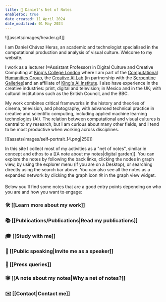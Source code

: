 ```yaml
---
title: 📝 Daniel's Net of Notes
enableToc: true
date_created: 11 April 2024
date_modified: 01 May 2024
---
```

![[assets/images/header.gif]]

I am Daniel Chávez Heras, an academic and technologist specialised in the computational production and analysis of visual culture. Welcome to my website. 

I work as a lecturer (≈Assistant Professor) in Digital Culture and Creative Computing at [King's College London](https://www.kcl.ac.uk/people/daniel-chavez-heras)  where I am part of the [Computational Humanities Group](https://www.kcl.ac.uk/research/computational-humanities-research-group), the [Creative AI Lab](https://creative-ai.org/info) (in partnership with the [Serpentine Galleries](https://www.serpentinegalleries.org/))and an affiliate of [King's AI Institute](https://www.kcl.ac.uk/ai). I also have experience in the creative industries: print, digital and television; in Mexico and in the UK; with cultural institutions such as the British Council, and the BBC.

My work combines critical frameworks in the history and theories of cinema, television, and photography, with advanced technical practice in creative and scientific computing, including applied machine learning technologies (AI). The relation between computational and visual cultures is central to my research, but I am curious about many other fields, and I tend to be most productive when working across disciplines.

![[assets/images/self-portrait_14.png|250]]

In this site I collect most of my activities as a "net of notes", similar in concept and ethos to a [[A note about my notes|digital garden]]. You can explore the notes by following the back links, clicking the nodes in graph view, by using the explorer menu (if you are on a Desktop), or searching directly using the search bar above. You can also see all the notes as a expanded network by clicking the graph icon 🕸️ in the graph view widget.

Below you'll find some notes that are a good entry points depending on who you are and how you want to engage:

### 🛠️ [[Learn more about my work]]
### 📚 [[Publications/Publications|Read my publications]]
### 🎓 [[Study with me]]
### 🎤 [[Public speaking|Invite me as a speaker]]
### 📰 [[Press queries]]
### 🕸️ [[A note about my notes|Why a net of notes?]]

### ✉️ [[Contact|Contact me]]


